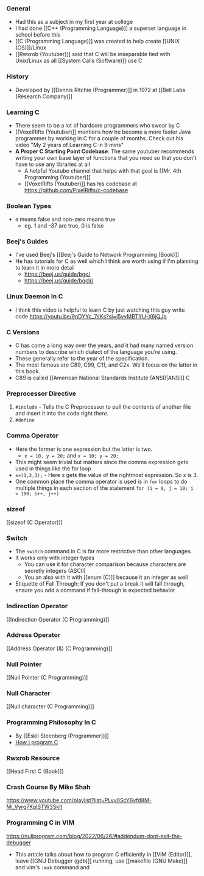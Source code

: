 ### General
- Had this as a subject in my first year at college
- I had done [[C++ (Programming Language)]] a superset language in school before this
- [[C (Programming Language)]] was created to help create [[UNIX (OS)]]/Linux
- [[Rwxrob (Youtuber)]] said that C will be inseparable tied with Unix/Linux as all [[System Calls (Software)]] use C

### History
- Developed by [[Dennis Ritchie (Programmer)]] in 1972 at [[Bell Labs (Research Company)]]

### Learning C
- There seem to be a lot of hardcore programmers who swear by C
- [[VoxelRifts (Youtuber)]] mentions how he become a more faster Java programmer by working in C for a couple of months. Check out his video "My 2 years of Learning C in 9 mins"
- **A Proper C Starting Point Codebase**: The same youtuber recommends writing your own base layer of functions that you need so that you don't have to use any libraries at all
	- A helpful Youtube channel that helps with that goal is [[Mr. 4th Programming (Youtuber)]]
	- [[VoxelRifts (Youtuber)]] has his codebase at https://github.com/PixelRifts/c-codebase

### Boolean Types
- `0` means false and non-zero means true
	- eg. 1 and -37 are true, 0 is false

### Beej's Guides
- I've used Beej's [[Beej's Guide to Network Programming (Book)]]
- He has tutorials for C as well which I think are worth using if I'm planning to learn it in more detail
	- https://beej.us/guide/bgc/
	- https://beej.us/guide/bgclr/


### Linux Daemon In C
- I think this video is helpful to learn C by just watching this guy write code
https://youtu.be/9nDYYc_7sKs?si=j5vyMBTYU-X6jQJp

### C Versions
- C has come a long way over the years, and it had many named version numbers to describe which dialect of the language you’re using.
- These generally refer to the year of the specification.
- The most famous are C89, C99, C11, and C2x. We’ll focus on the latter in this book.
 - C89 is called [[American National Standards Institute (ANSI)|ANSI]] C
### Preprocessor Directive
1. `#include` - Tells the C Preprocessor to pull the contents of another file and insert it into the code right _there_.
2. `#define`


### Comma Operator
- Here the former is one expression but the latter is two.
	- `x = 10, y = 20;` and `x = 10; y = 20;`
- This might seem trivial but matters since the comma expression gets used in things like the for loop
- `x=(1,2,3);` - Here x gets the value of the rightmost expression. So x is 3.
- One common place the comma operator is used is in `for` loops to do multiple things in each section of the statement `for (i = 0, j = 10; i < 100; i++, j++)`

### sizeof
[[sizeof (C Operator)]]

### Switch
- The `switch` command in C is far more restrictive than other languages.
- It works only with integer types
	- You can use it for character comparison because characters are secretly integers (ASCII)
	- You an also with it with [[enum (C)]]  because it an integer as well
- Etiquette of Fall Through: If you don't put a break it will fall through, ensure you add a command if fall-through is expected behavior

### Indirection Operator
[[Indirection Operator (C Programming)]]

### Address Operator 
[[Address Operator (&) (C Programming)]]

### Null Pointer
[[Null Pointer (C Programming)]]

### Null Character 
[[Null character (C Programming)]]


### Programming Philosophy In C
- By [[Eskil Steenberg (Programmer))]]
- [How I program C](https://youtu.be/443UNeGrFoM?si=ePz1PTfyFtz-i1_L)

### Rwxrob Resource
[[Head First C (Book)]]


### Crash Course By Mike Shah
https://www.youtube.com/playlist?list=PLvv0ScY6vfd8M-Mi_Vyrg7KgISTW3Sklt


### Programming C in VIM
https://nullprogram.com/blog/2022/06/26/#addendum-dont-exit-the-debugger
- This article talks about how to program C efficiently in [[VIM (Editor)]], leave [[GNU Debugger (gdb)]] running, use [[makefile (GNU Make)]] and vim's `:mak` command and 
